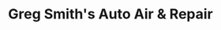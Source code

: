 ---
title: "Greg Smith's Auto Air & Repair"
url: /pensacola/greg-smiths-auto-air-and-repair/
shop: car repair
---